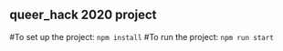## queer_hack 2020 project

#To set up the project: `npm install`
#To run the project: `npm run start`
